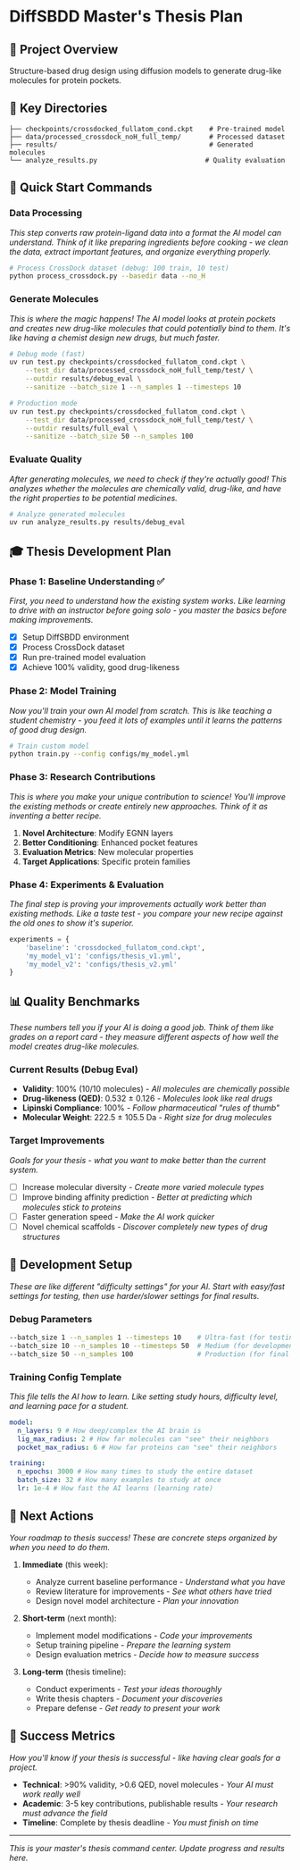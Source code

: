 # DiffSBDD Master's Thesis Plan

## 🎯 Project Overview

Structure-based drug design using diffusion models to generate drug-like molecules for protein pockets.

## 📁 Key Directories

```
├── checkpoints/crossdocked_fullatom_cond.ckpt    # Pre-trained model
├── data/processed_crossdock_noH_full_temp/       # Processed dataset
├── results/                                      # Generated molecules
└── analyze_results.py                           # Quality evaluation
```

## 🚀 Quick Start Commands

### Data Processing

_This step converts raw protein-ligand data into a format the AI model can understand. Think of it like preparing ingredients before cooking - we clean the data, extract important features, and organize everything properly._

```bash
# Process CrossDock dataset (debug: 100 train, 10 test)
python process_crossdock.py --basedir data --no_H
```

### Generate Molecules

_This is where the magic happens! The AI model looks at protein pockets and creates new drug-like molecules that could potentially bind to them. It's like having a chemist design new drugs, but much faster._

```bash
# Debug mode (fast)
uv run test.py checkpoints/crossdocked_fullatom_cond.ckpt \
    --test_dir data/processed_crossdock_noH_full_temp/test/ \
    --outdir results/debug_eval \
    --sanitize --batch_size 1 --n_samples 1 --timesteps 10

# Production mode
uv run test.py checkpoints/crossdocked_fullatom_cond.ckpt \
    --test_dir data/processed_crossdock_noH_full_temp/test/ \
    --outdir results/full_eval \
    --sanitize --batch_size 50 --n_samples 100
```

### Evaluate Quality

_After generating molecules, we need to check if they're actually good! This analyzes whether the molecules are chemically valid, drug-like, and have the right properties to be potential medicines._

```bash
# Analyze generated molecules
uv run analyze_results.py results/debug_eval
```

## 🎓 Thesis Development Plan

### Phase 1: Baseline Understanding ✅

_First, you need to understand how the existing system works. Like learning to drive with an instructor before going solo - you master the basics before making improvements._

- [x] Setup DiffSBDD environment
- [x] Process CrossDock dataset
- [x] Run pre-trained model evaluation
- [x] Achieve 100% validity, good drug-likeness

### Phase 2: Model Training

_Now you'll train your own AI model from scratch. This is like teaching a student chemistry - you feed it lots of examples until it learns the patterns of good drug design._

```bash
# Train custom model
python train.py --config configs/my_model.yml
```

### Phase 3: Research Contributions

_This is where you make your unique contribution to science! You'll improve the existing methods or create entirely new approaches. Think of it as inventing a better recipe._

1. **Novel Architecture**: Modify EGNN layers
2. **Better Conditioning**: Enhanced pocket features
3. **Evaluation Metrics**: New molecular properties
4. **Target Applications**: Specific protein families

### Phase 4: Experiments & Evaluation

_The final step is proving your improvements actually work better than existing methods. Like a taste test - you compare your new recipe against the old ones to show it's superior._

```python
experiments = {
    'baseline': 'crossdocked_fullatom_cond.ckpt',
    'my_model_v1': 'configs/thesis_v1.yml',
    'my_model_v2': 'configs/thesis_v2.yml'
}
```

## 📊 Quality Benchmarks

_These numbers tell you if your AI is doing a good job. Think of them like grades on a report card - they measure different aspects of how well the model creates drug-like molecules._

### Current Results (Debug Eval)

- **Validity**: 100% (10/10 molecules) - _All molecules are chemically possible_
- **Drug-likeness (QED)**: 0.532 ± 0.126 - _Molecules look like real drugs_
- **Lipinski Compliance**: 100% - _Follow pharmaceutical "rules of thumb"_
- **Molecular Weight**: 222.5 ± 105.5 Da - _Right size for drug molecules_

### Target Improvements

_Goals for your thesis - what you want to make better than the current system._

- [ ] Increase molecular diversity - _Create more varied molecule types_
- [ ] Improve binding affinity prediction - _Better at predicting which molecules stick to proteins_
- [ ] Faster generation speed - _Make the AI work quicker_
- [ ] Novel chemical scaffolds - _Discover completely new types of drug structures_

## 🔧 Development Setup

_These are like different "difficulty settings" for your AI. Start with easy/fast settings for testing, then use harder/slower settings for final results._

### Debug Parameters

```bash
--batch_size 1 --n_samples 1 --timesteps 10    # Ultra-fast (for testing)
--batch_size 10 --n_samples 10 --timesteps 50  # Medium (for development)
--batch_size 50 --n_samples 100                # Production (for final results)
```

### Training Config Template

_This file tells the AI how to learn. Like setting study hours, difficulty level, and learning pace for a student._

```yaml
model:
  n_layers: 9 # How deep/complex the AI brain is
  lig_max_radius: 2 # How far molecules can "see" their neighbors
  pocket_max_radius: 6 # How far proteins can "see" their neighbors

training:
  n_epochs: 3000 # How many times to study the entire dataset
  batch_size: 32 # How many examples to study at once
  lr: 1e-4 # How fast the AI learns (learning rate)
```

## 📝 Next Actions

_Your roadmap to thesis success! These are concrete steps organized by when you need to do them._

1. **Immediate** (this week):

   - Analyze current baseline performance - _Understand what you have_
   - Review literature for improvements - _See what others have tried_
   - Design novel model architecture - _Plan your innovation_

2. **Short-term** (next month):

   - Implement model modifications - _Code your improvements_
   - Setup training pipeline - _Prepare the learning system_
   - Design evaluation metrics - _Decide how to measure success_

3. **Long-term** (thesis timeline):
   - Conduct experiments - _Test your ideas thoroughly_
   - Write thesis chapters - _Document your discoveries_
   - Prepare defense - _Get ready to present your work_

## 🎯 Success Metrics

_How you'll know if your thesis is successful - like having clear goals for a project._

- **Technical**: >90% validity, >0.6 QED, novel molecules - _Your AI must work really well_
- **Academic**: 3-5 key contributions, publishable results - _Your research must advance the field_
- **Timeline**: Complete by thesis deadline - _You must finish on time_

---

_This is your master's thesis command center. Update progress and results here._
